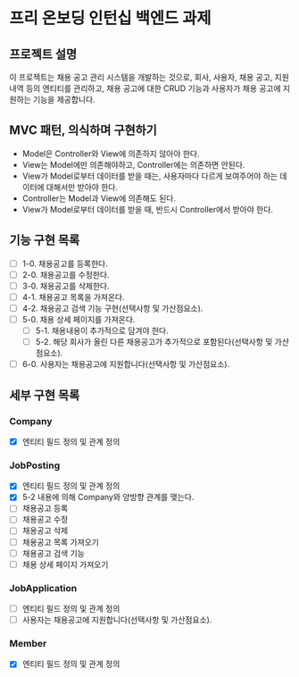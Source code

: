 # 프리 온보딩 인턴십 백엔드 과제

## 프로젝트 설명
이 프로젝트는 채용 공고 관리 시스템을 개발하는 것으로, 회사, 사용자, 채용 공고, 지원 내역 등의 엔티티를 관리하고, 채용 공고에 대한 CRUD 기능과 사용자가 채용 공고에 지원하는 기능을 제공합니다.

## MVC 패턴, 의식하며 구현하기

- Model은 Controller와 View에 의존하지 않아야 한다.
- View는 Model에만 의존해야하고, Controller에는 의존하면 안된다.
- View가 Model로부터 데이터를 받을 때는, 사용자마다 다르게 보여주어야 하는 데이터에 대해서만 받아야 한다.
- Controller는 Model과 View에 의존해도 된다.
- View가 Model로부터 데이터를 받을 때, 반드시 Controller에서 받아야 한다.

## 기능 구현 목록 

- [ ] 1-0. 채용공고를 등록한다.
- [ ] 2-0. 채용공고를 수정한다.
- [ ] 3-0. 채용공고를 삭제한다.
- [ ] 4-1. 채용공고 목록을 가져온다.
- [ ] 4-2. 채용공고 검색 기능 구현(선택사항 및 가산점요소).
- [ ] 5-0. 채용 상세 페이지를 가져온다.
  - [ ] 5-1. 채용내용이 추가적으로 담겨야 한다.
  - [ ] 5-2. 해당 회사가 올린 다른 채용공고가 추가적으로 포함된다(선택사항 및 가산점요소).
- [ ] 6-0. 사용자는 채용공고에 지원합니다(선택사항 및 가산점요소).

## 세부 구현 목록 

### Company
- [x] 엔티티 필드 정의 및 관계 정의

### JobPosting
- [x] 엔티티 필드 정의 및 관계 정의
- [x] 5-2 내용에 의해 Company와 양방향 관계를 맺는다.
- [ ] 채용공고 등록
- [ ] 채용공고 수정
- [ ] 채용공고 삭제
- [ ] 채용공고 목록 가져오기
- [ ] 채용공고 검색 기능
- [ ] 채용 상세 페이지 가져오기

### JobApplication
- [ ] 엔티티 필드 정의 및 관계 정의
- [ ] 사용자는 채용공고에 지원합니다(선택사항 및 가산점요소).

### Member
- [x] 엔티티 필드 정의 및 관계 정의
